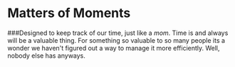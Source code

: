 # Matters of Moments
###Designed to keep track of our time, just like a *mom*.
Time is and always will be a valuable thing. For something
so valuable to so many people its a wonder we haven't figured out 
a way to manage it more efficiently. Well, nobody else has anyways.
